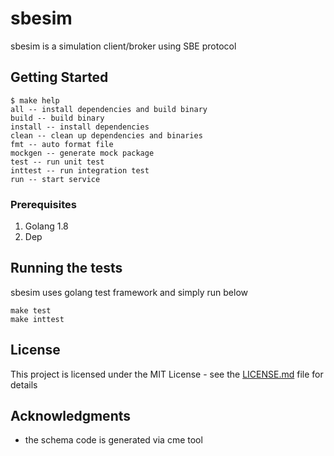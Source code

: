 # sbesim

sbesim is a simulation client/broker using SBE protocol

## Getting Started
```
$ make help
all -- install dependencies and build binary
build -- build binary
install -- install dependencies
clean -- clean up dependencies and binaries
fmt -- auto format file
mockgen -- generate mock package
test -- run unit test
inttest -- run integration test
run -- start service
```
### Prerequisites
1. Golang 1.8
2. Dep

## Running the tests

sbesim uses golang test framework and simply run below
```
make test
make inttest
```

## License

This project is licensed under the MIT License - see the [LICENSE.md](LICENSE.md) file for details

## Acknowledgments

* the schema code is generated via cme tool